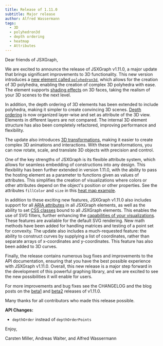 ```yaml
---
title: Release of 1.11.0
subtitle: Major release
author: Alfred Wassermann
tags:
  - 3D
  - polyhedron3d
  - depth ordering
  - heatmap
  - Attributes
---
```


Dear friends of JSXGraph,

We are excited to announce the release of JSXGraph v1.11.0, a major update that brings significant improvements to 3D functionality. This new version introduces a [new element called `polyhedron3d`](https://jsxgraph.org/docs/symbols/Polyhedron3D.html), which allows for the creation of 3D polyhedra, enabling the creation of complex 3D polyhedra with ease. The element supports [shading effects](https://jsxgraph.org/docs/symbols/Face3D.html#shader) on 3D faces, taking the realism of your 3D scenes to the next level.

In addition, the depth ordering of 3D elements has been extended to include polyhedra, making it simpler to create convincing 3D scenes. [Depth ordering](https://jsxgraph.org/docs/symbols/View3D.html#depthOrder) is now organized layer-wise and set as attribute of the 3D view. Elements in different layers are not compared. The internal 3D element structure has also been completely refactored, improving performance and flexibility.

The update also introduces [3D transformations](https://jsxgraph.org/docs/symbols/Transformation3D.html), making it easier to create complex 3D animations and interactions. With these transformations, you can now rotate, scale, and translate 3D objects with precision and control.

One of the key strengths of JSXGraph is its flexible attribute system, which allows for seamless embedding of constructions into any design. This flexibility has been further extended in version 1.11.0, with the ability to pass the hosting element as a parameter to functions given as values of attributes. This simplifies the creation of visualizations where colors or other attributes depend on the object's position or other properties. See the attributes `fillColor` and `size` in this [heat map example](https://jsxgraph.org/share/example/heat-map).

In addition to these exciting new features, JSXGraph v1.11.0 also includes support for all [ARIA attributes](https://jsxgraph.org/docs/symbols/JXG.GeometryElement.html#aria) in all JSXGraph elements, as well as the ability to set [CSS classes](https://jsxgraph.org/docs/symbols/JXG.GeometryElement.html#cssClass) bound to all JSXGraph elements. This enables the use of SVG filters, further enhancing the [capabilities of your visualizations](https://jsxgraph.org/share/example/svg-filter-and-css-classes). These features are available for the default SVG rendering.
New math methods have been added for handling matrices and testing of a point set for convexity. The update also includes a much-requested feature: the ability to construct curves by supplying a list of coordinates, rather than separate arrays of x-coordinates and y-coordinates. This feature has also been added to 3D curves. 

Finally, the release contains numerous bug fixes and improvements to the API documentation, ensuring that you have the best possible experience with JSXGraph v1.11.0. Overall, this new release is a major step forward in the development of this powerful graphing library, and we are excited to see the new possibilities it will enable for users.

For more improvements and bug fixes see the CHANGELOG and the blog posts on the [beta1](https://jsxgraph.org/wp/2024-11-08-release-of-version-1.11.0-beta1/) and [beta2](https://jsxgraph.org/wp/2025-02-24-release-of-version-1.11.0-beta2/) releases of v1.11.0.

Many thanks for all contributors who made this release possible.

__API Changes:__

- `depthOrder` instead of `depthOrderPoints`


Enjoy,

Carsten Miller, Andreas Walter, and Alfred Wassermann



